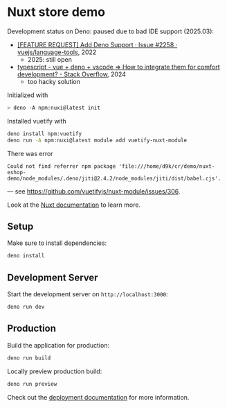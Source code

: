 # Nuxt store demo

Development status on Deno: paused due to bad IDE support (2025.03):
- [\[FEATURE REQUEST\] Add Deno Support · Issue #2258 · vuejs/language-tools](https://github.com/vuejs/language-tools/issues/2258), 2022
    - 2025: still open
- [typescript - vue + deno + vscode => How to integrate them for comfort development? - Stack Overflow](https://stackoverflow.com/questions/78157571/vue-deno-vscode-how-to-integrate-them-for-comfort-development), 2024
    - too hacky solution

Initialized with

```bash
> deno -A npm:nuxi@latest init
```

Installed vuetify with

```bash
deno install npm:vuetify
deno run -A npm:nuxi@latest module add vuetify-nuxt-module
```

There was error

```
Could not find referrer npm package 'file:///home/d9k/cr/demo/nuxt-eshop-demo/node_modules/.deno/jiti@2.4.2/node_modules/jiti/dist/babel.cjs'.
```

— see https://github.com/vuetifyjs/nuxt-module/issues/306.

Look at the [Nuxt documentation](https://nuxt.com/docs/getting-started/introduction) to learn more.

## Setup

Make sure to install dependencies:

```bash
deno install
```

## Development Server

Start the development server on `http://localhost:3000`:

```bash
deno run dev
```

## Production

Build the application for production:

```bash
deno run build
```

Locally preview production build:

```bash
deno run preview
```

Check out the [deployment documentation](https://nuxt.com/docs/getting-started/deployment) for more information.
